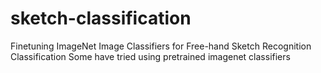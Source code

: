 # sketch-classification
Finetuning ImageNet Image Classifiers for Free-hand Sketch Recognition Classification
Some have tried using pretrained imagenet classifiers